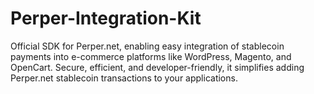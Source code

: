 # Perper-Integration-Kit
Official SDK for Perper.net, enabling easy integration of stablecoin payments into e-commerce platforms like WordPress, Magento, and OpenCart. Secure, efficient, and developer-friendly, it simplifies adding Perper.net stablecoin transactions to your applications.

